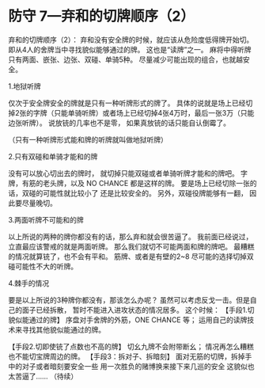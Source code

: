 # 防守 7—弃和的切牌顺序（2）

弃和的切牌顺序（2）：  弃和没有安全牌的时候，就应该从危险度低得牌开始切。 即从4人的舍牌当中寻找貌似能够通过的牌。 这也是“读牌”之一。  麻将中得听牌只有两面、嵌张、边张、双碰、单骑5种。 尽量减少可能出现的组合，也就越安全。

1.地狱听牌

仅次于安全牌安全的牌就是只有一种听牌形式的牌了。 具体的说就是场上已经切掉2张的字牌（只能单骑听牌）或者场上已经切掉4张4万时，最后一张3万（只能边张听牌）。  说放铳的几率也不是零， 如果真放铳的话只能自认倒霉了。

（只有一种听牌形式能和牌的听牌就叫做地狱听牌）

2.只有双碰和单骑才能和的牌

没有可以放心切出去的牌时， 就切掉只能双碰或者单骑听牌才能和的牌吧。  字牌，有筋的老头牌，以及 NO CHANCE 都是这样的牌。  要是场上已经切除一张的话，双碰的可能性就比较小了 还是比较安全的。  另外，双碰役牌能够有一翻， 因此要尽量晚切。

3.两面听牌不可能和的牌

  以上所说的两种的牌你都没有的话，那么弃和就会很苦逼了。 我前面已经说过，立直最应该警戒的就是两面听牌。 那么我们就切不可能两面和牌的牌吧。  最糟糕的情况就算铳了，也不会有平和。  筋牌、或者是有壁的2~8 尽可能的选择切掉双碰可能性不大的听牌。

4.棘手的情况

  要是以上所说的3种牌你都没有，那该怎么办呢？ 虽然可以考虑反戈一击。但是自己的面子已经拆散， 暂时不能进入进攻状态的情况居多。  这个时候：  【手段1.切貌似能通过的牌】 序盘对手舍牌的外筋，ONE CHANCE 等； 运用自己的读牌技术来寻找其他貌似能通过的牌。

 【手段2.切即使铳了点数也不高的牌】 切幺九牌不会附带断幺； 情况再怎么糟糕也不能切宝牌周边的牌。  【手段3：拆对子、拆暗刻】 面对无筋的切牌，拆掉手中的对子或者暗刻要安全一些 用一次胜负的赌博换来接下来几巡的安全  这貌似也太苦逼了……   （待续）